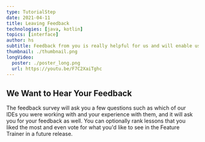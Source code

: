 ```yaml
---
type: TutorialStep
date: 2021-04-11
title: Leaving Feedback 
technologies: [java, kotlin]
topics: [interface]
author: hs
subtitle: Feedback from you is really helpful for us and will enable us to provide more modules and lessons in the IDE Feature Trainer. Please do take the time to provide us with your thoughts by clicking [Leave feedback](https://surveys.jetbrains.com/s3/features-trainer-feedback-java) at the bottom of the module list. 
thumbnail: ./thumbnail.png
longVideo:
  poster: ./poster_long.png
  url: https://youtu.be/F7C2XaiTghc
---
```


## We Want to Hear Your Feedback
The feedback survey will ask you a few questions such as which of our IDEs you were working with and your experience with them, and it will ask you for your feedback as well. You can optionally rank lessons that you liked the most and even vote for what you'd like to see in the Feature Trainer in a future release. 